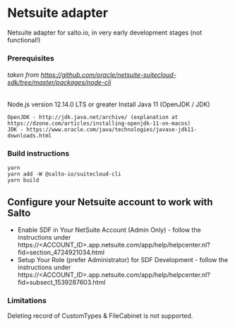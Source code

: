 # Netsuite adapter

Netsuite adapter for salto.io, in very early development stages (not functional!)


### Prerequisites
###### taken from https://github.com/oracle/netsuite-suitecloud-sdk/tree/master/packages/node-cli

Node.js version 12.14.0 LTS or greater
Install Java 11 (OpenJDK / JDK)
```
OpenJDK - http://jdk.java.net/archive/ (explanation at https://dzone.com/articles/installing-openjdk-11-on-macos)
JDK - https://www.oracle.com/java/technologies/javase-jdk11-downloads.html
```

### Build instructions
```
yarn
yarn add -W @salto-io/suitecloud-cli
yarn build
```

## Configure your Netsuite account to work with Salto
* Enable SDF in Your NetSuite Account (Admin Only) - follow the instructions under https://<ACCOUNT_ID>.app.netsuite.com/app/help/helpcenter.nl?fid=section_4724921034.html
* Setup Your Role (prefer Administrator) for SDF Development - follow the instructions under https://<ACCOUNT_ID>.app.netsuite.com/app/help/helpcenter.nl?fid=subsect_1539287603.html

### Limitations
Deleting record of CustomTypes & FileCabinet is not supported.
